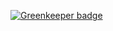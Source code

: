 
[![Greenkeeper badge](https://badges.greenkeeper.io/sbrow/car-crawler.svg)](https://greenkeeper.io/)
